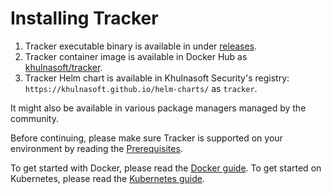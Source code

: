 # Installing Tracker

1. Tracker executable binary is available in under [releases](https://github.com/khulnasoft/tracker/releases).
2. Tracker container image is available in Docker Hub as [khulnasoft/tracker](https://hub.docker.com/r/khulnasoft/tracker).
3. Tracker Helm chart is available in Khulnasoft Security's registry: `https://khulnasoft.github.io/helm-charts/` as `tracker`.

It might also be available in various package managers managed by the community.

Before continuing, please make sure Tracker is supported on your environment by reading the [Prerequisites](./prerequisites.md).

To get started with Docker, please read the [Docker guide](./docker.md).
To get started on Kubernetes, please read the [Kubernetes guide](./kubernetes.md).

